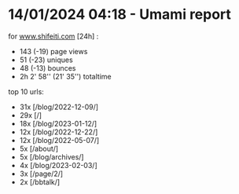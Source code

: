 # 14/01/2024 04:18 - Umami report
for www.shifeiti.com [24h] :

 - 143 (-19) page views
 - 51 (-23) uniques
 - 48 (-13) bounces
 - 2h 2' 58'' (21' 35'') totaltime


top 10 urls:
 - 31x [/blog/2022-12-09/]
 - 29x [/]
 - 18x [/blog/2023-01-12/]
 - 12x [/blog/2022-12-22/]
 - 12x [/blog/2022-05-07/]
 - 5x [/about/]
 - 5x [/blog/archives/]
 - 4x [/blog/2023-02-03/]
 - 3x [/page/2/]
 - 2x [/bbtalk/]


